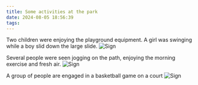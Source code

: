 ```yaml
---
title: Some activities at the park
date: 2024-08-05 18:56:39
tags:
---
```

Two children were enjoying the playground equipment. A girl was swinging while a boy slid down the large slide.
![Sign](/bigimgs/play.jpg)

Several people were seen jogging on the path, enjoying the morning exercise and fresh air.
![Sign](/bigimgs/jogg.jpg)

A group of people are engaged in a basketball game on a court
![Sign](/bigimgs/baseketball.jpg)
